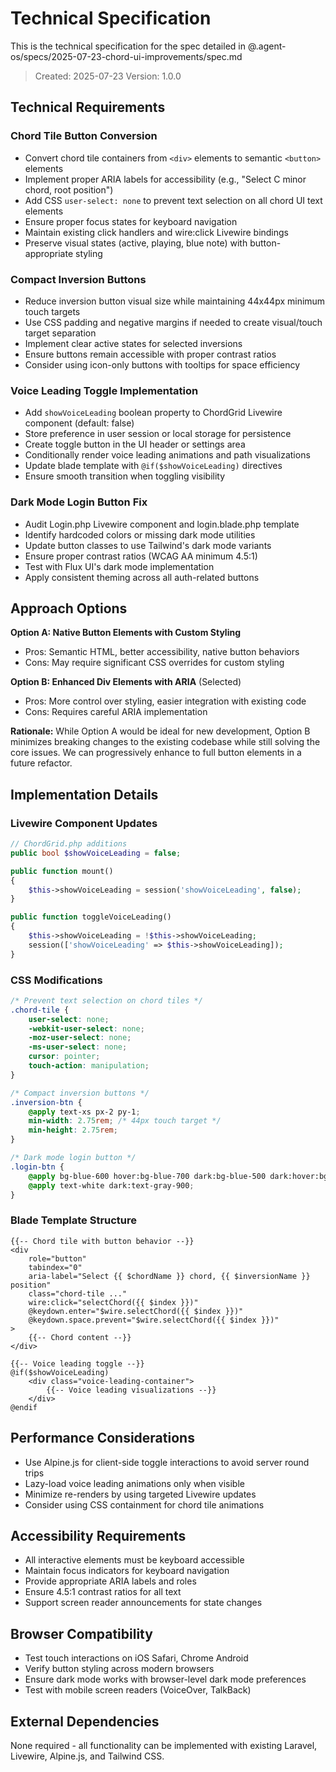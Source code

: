 # Technical Specification

This is the technical specification for the spec detailed in @.agent-os/specs/2025-07-23-chord-ui-improvements/spec.md

> Created: 2025-07-23
> Version: 1.0.0

## Technical Requirements

### Chord Tile Button Conversion

- Convert chord tile containers from `<div>` elements to semantic `<button>` elements
- Implement proper ARIA labels for accessibility (e.g., "Select C minor chord, root position")
- Add CSS `user-select: none` to prevent text selection on all chord UI text elements
- Ensure proper focus states for keyboard navigation
- Maintain existing click handlers and wire:click Livewire bindings
- Preserve visual states (active, playing, blue note) with button-appropriate styling

### Compact Inversion Buttons

- Reduce inversion button visual size while maintaining 44x44px minimum touch targets
- Use CSS padding and negative margins if needed to create visual/touch target separation
- Implement clear active states for selected inversions
- Ensure buttons remain accessible with proper contrast ratios
- Consider using icon-only buttons with tooltips for space efficiency

### Voice Leading Toggle Implementation

- Add `showVoiceLeading` boolean property to ChordGrid Livewire component (default: false)
- Store preference in user session or local storage for persistence
- Create toggle button in the UI header or settings area
- Conditionally render voice leading animations and path visualizations
- Update blade template with `@if($showVoiceLeading)` directives
- Ensure smooth transition when toggling visibility

### Dark Mode Login Button Fix

- Audit Login.php Livewire component and login.blade.php template
- Identify hardcoded colors or missing dark mode utilities
- Update button classes to use Tailwind's dark mode variants
- Ensure proper contrast ratios (WCAG AA minimum 4.5:1)
- Test with Flux UI's dark mode implementation
- Apply consistent theming across all auth-related buttons

## Approach Options

**Option A: Native Button Elements with Custom Styling**
- Pros: Semantic HTML, better accessibility, native button behaviors
- Cons: May require significant CSS overrides for custom styling

**Option B: Enhanced Div Elements with ARIA** (Selected)
- Pros: More control over styling, easier integration with existing code
- Cons: Requires careful ARIA implementation

**Rationale:** While Option A would be ideal for new development, Option B minimizes breaking changes to the existing codebase while still solving the core issues. We can progressively enhance to full button elements in a future refactor.

## Implementation Details

### Livewire Component Updates

```php
// ChordGrid.php additions
public bool $showVoiceLeading = false;

public function mount()
{
    $this->showVoiceLeading = session('showVoiceLeading', false);
}

public function toggleVoiceLeading()
{
    $this->showVoiceLeading = !$this->showVoiceLeading;
    session(['showVoiceLeading' => $this->showVoiceLeading]);
}
```

### CSS Modifications

```css
/* Prevent text selection on chord tiles */
.chord-tile {
    user-select: none;
    -webkit-user-select: none;
    -moz-user-select: none;
    -ms-user-select: none;
    cursor: pointer;
    touch-action: manipulation;
}

/* Compact inversion buttons */
.inversion-btn {
    @apply text-xs px-2 py-1;
    min-width: 2.75rem; /* 44px touch target */
    min-height: 2.75rem;
}

/* Dark mode login button */
.login-btn {
    @apply bg-blue-600 hover:bg-blue-700 dark:bg-blue-500 dark:hover:bg-blue-600;
    @apply text-white dark:text-gray-900;
}
```

### Blade Template Structure

```blade
{{-- Chord tile with button behavior --}}
<div 
    role="button"
    tabindex="0"
    aria-label="Select {{ $chordName }} chord, {{ $inversionName }} position"
    class="chord-tile ..."
    wire:click="selectChord({{ $index }})"
    @keydown.enter="$wire.selectChord({{ $index }})"
    @keydown.space.prevent="$wire.selectChord({{ $index }})"
>
    {{-- Chord content --}}
</div>

{{-- Voice leading toggle --}}
@if($showVoiceLeading)
    <div class="voice-leading-container">
        {{-- Voice leading visualizations --}}
    </div>
@endif
```

## Performance Considerations

- Use Alpine.js for client-side toggle interactions to avoid server round trips
- Lazy-load voice leading animations only when visible
- Minimize re-renders by using targeted Livewire updates
- Consider using CSS containment for chord tile animations

## Accessibility Requirements

- All interactive elements must be keyboard accessible
- Maintain focus indicators for keyboard navigation  
- Provide appropriate ARIA labels and roles
- Ensure 4.5:1 contrast ratios for all text
- Support screen reader announcements for state changes

## Browser Compatibility

- Test touch interactions on iOS Safari, Chrome Android
- Verify button styling across modern browsers
- Ensure dark mode works with browser-level dark mode preferences
- Test with mobile screen readers (VoiceOver, TalkBack)

## External Dependencies

None required - all functionality can be implemented with existing Laravel, Livewire, Alpine.js, and Tailwind CSS.
